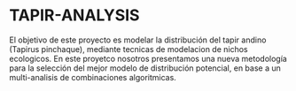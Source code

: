 # TAPIR-ANALYSIS
El objetivo de este proyecto es modelar la distribución del tapir andino (Tapirus pinchaque), mediante tecnicas de modelacion de nichos ecologicos.
En este proyetco nosotros presentamos una nueva metodología para la selección del mejor modelo de distribución potencial, en base a un multi-analisis de combinaciones algoritmicas.





